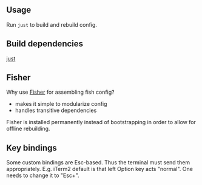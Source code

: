 ## Usage

Run `just` to build and rebuild config.


## Build dependencies

[just](https://github.com/casey/just)


## Fisher

Why use [Fisher](https://github.com/jorgebucaran/fisher) for assembling fish config?

* makes it simple to modularize config
* handles transitive dependencies

Fisher is installed permanently instead of bootstrapping
in order to allow for offline rebuilding.


## Key bindings

Some custom bindings are Esc-based. Thus the terminal must send them appropriately. E.g. iTerm2 default is that left Option key acts "normal". One needs to change it to "Esc+".
